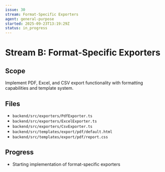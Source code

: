 ```yaml
---
issue: 30
stream: Format-Specific Exporters
agent: general-purpose
started: 2025-09-23T13:19:29Z
status: in_progress
---
```


# Stream B: Format-Specific Exporters

## Scope
Implement PDF, Excel, and CSV export functionality with formatting capabilities and template system.

## Files
- `backend/src/exporters/PdfExporter.ts`
- `backend/src/exporters/ExcelExporter.ts`
- `backend/src/exporters/CsvExporter.ts`
- `backend/src/templates/export/pdf/default.html`
- `backend/src/templates/export/pdf/report.css`

## Progress
- Starting implementation of format-specific exporters